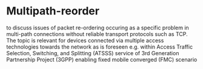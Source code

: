 # Multipath-reorder
to discuss issues of packet re-ordering occuring as a specific problem in multi-path connections without reliable transport protocols such as TCP.  The topic is relevant for devices connected via multiple access technologies towards the network as is foreseen e.g. within Access Traffic Selection, Switching, and Splitting (ATSSS) service of 3rd Generation Partnership Project (3GPP) enabling fixed mobile converged (FMC) scenario
